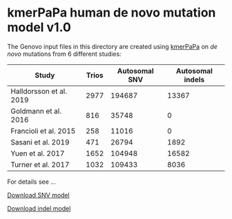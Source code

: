 # kmerPaPa human de novo mutation model v1.0

The Genovo input files in this directory are created using [kmerPaPa](https://github.com/BesenbacherLab/kmerPaPa) on *de novo* mutations from 6 different studies:

| Study                   | Trios | Autosomal SNV | Autosomal indels |
|-------------------------|-------|---------------|------------------|
| Halldorsson et al. 2019 |  2977 |        194687 |            13367 |
| Goldmann et al. 2016    |   816 |         35748 |                0 |
| Francioli et al. 2015   |   258 |         11016 |                0 |
| Sasani et al. 2019      |   471 |         26794 |             1892 |
| Yuen et al. 2017        |  1652 |        104948 |            16582 |
| Turner et al. 2017      |  1032 |        109433 |             8036 |

For details see ...

[Download SNV model](https://github.com/besenbacher/Genovo_Input/raw/main/Human_DNM_model/v1.0/SNV_mutation_rate_model.txt)

[Download indel model](https://github.com/besenbacher/Genovo_Input/raw/main/Human_DNM_model/v1.0/indel_mutation_rate_model.txt)


